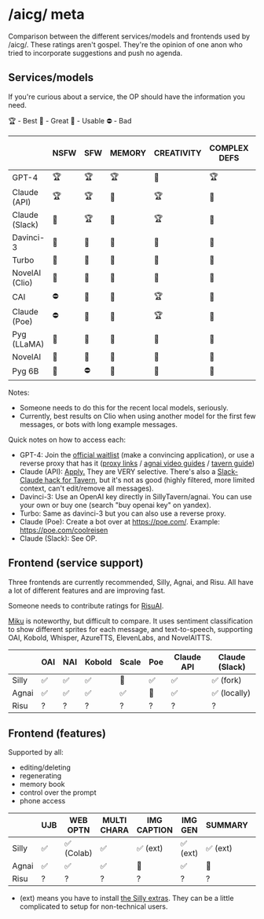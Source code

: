 # /aicg/ meta

Comparison between the different services/models and frontends used by /aicg/.
These ratings aren't gospel. They're the opinion of one anon who tried to incorporate suggestions and push no agenda.

## Services/models

If you're curious about a service, the OP should have the information you need.

🏆 - Best
🥈 - Great
🌱 - Usable
⛔ - Bad

|                | NSFW | SFW | MEMORY | CREATIVITY | COMPLEX DEFS | PRICE  | EASE OF USE
|----------------|------|-----|--------|------------|--------------|--------|------------
| GPT-4          | 🏆   | 🏆  | 🏆     | 🥈         | 🏆           | HIGH   | 🥈        |
| Claude (API)   | 🏆   | 🏆  | 🥈     | 🏆         | 🥈           | FREE   | 🥈        |
| Claude (Slack) | 🥈   | 🏆  | 🌱     | 🏆         | 🥈           | FREE   | 🌱        |
| Davinci-3      | 🥈   | 🥈  | 🥈     | 🥈         | 🥈           | MEDIUM | 🥈        |
| Turbo          | 🥈   | 🥈  | 🥈     | 🥈         | 🌱           | LOW    | 🥈        |
| NovelAI (Clio) | 🥈   | 🥈  | 🥈     | 🥈         | 🌱           | MEDIUM | 🥈        |
| CAI            | ⛔   | 🥈  | 🌱     | 🏆         | 🌱           | FREE   | 🏆        |
| Claude (Poe)   | ⛔   | 🥈  | 🌱     | 🏆         | 🌱           | FREE   | 🏆        |
| Pyg (LLaMA)    | 🥈   | 🥈  | 🌱     | 🌱         | 🌱           | FREE   | 🌱        |
| NovelAI        | 🌱   | 🌱  | 🌱     | 🌱         | 🌱           | MEDIUM | 🥈        |
| Pyg 6B         | 🌱   | ⛔  | 🌱     | 🌱         | 🌱           | FREE   | 🥈        |

Notes:
- Someone needs to do this for the recent local models, seriously.
- Currently, best results on Clio when using another model for the first few messages, or bots with long example messages.

Quick notes on how to access each:
- GPT-4: Join the [official waitlist](https://openai.com/waitlist/gpt-4-api) (make a convincing application), or use a reverse proxy that has it ([proxy links](https://alwaysfindtheway.github.io) / [agnai video guides](https://rentry.org/agnai_guides) / [tavern guide](https://rentry.org/Tavern4Retards))
- Claude (API): [Apply.](https://www.anthropic.com/earlyaccess) They are VERY selective. There's also a [Slack-Claude hack for Tavern](https://github.com/AmmoniaM/Spermack), but it's not as good (highly filtered, more limited context, can't edit/remove all messages).
- Davinci-3: Use an OpenAI key directly in SillyTavern/agnai. You can use your own or buy one (search "buy openai key" on yandex).
- Turbo: Same as davinci-3 but you can also use a reverse proxy.
- Claude (Poe): Create a bot over at https://poe.com/. Example: https://poe.com/coolreisen
- Claude (Slack): See OP.

## Frontend (service support)

Three frontends are currently recommended, Silly, Agnai, and Risu. All have a lot of different features and are improving fast.

Someone needs to contribute ratings for [RisuAI](https://risu.pages.dev).

[Miku](https://docs.miku.gg) is noteworthy, but difficult to compare. It uses sentiment classification to show different sprites for each message, and text-to-speech, supporting OAI, Kobold, Whisper, AzureTTS, ElevenLabs, and NovelAITTS.

|       | OAI | NAI | Kobold | Scale | Poe | Claude API | Claude (Slack) |
|-------|-----|-----|--------|-------|-----|------------|----------------|
| Silly | ✅  | ✅  | ✅     | 🚫    | ✅  | ✅         | ✅ (fork)      |
| Agnai | ✅  | ✅  | ✅     | ✅    | 🚫  | ✅         | ✅ (locally)   |
| Risu  | ?  | ?  | ?     | ?    | ?  | ?         | ?   |

## Frontend (features)

Supported by all:
- editing/deleting
- regenerating
- memory book
- control over the prompt
- phone access

|         |UJB | WEB OPTN  | MULTI CHARA |  IMG CAPTION | IMG GEN | SUMMARY | MULTI-USER | SCREENSHOT | TTS (11labs)| EMOTION PACKS | EMBEDDINGS |
|---------|--- |-----------|-------------|-------------|---------|---------|------------|------------|-------------|---------------|------------|
| Silly   |✅ | ✅ (Colab) | ✅          | ✅ (ext)    | ✅ (ext)| ✅ (ext)|  🚫        | 🚫         |✅           |✅ (ext)       |✅          |
| Agnai   |✅ | ✅         | ✅          | 🚫          | ✅      | 🚫      |  ✅        | ✅         |✅           |🚫             |✅          |
| Risu   |? | ?         | ?          |  ?          | ?      | ?      |  ?        | ?         | ?           | ?             | ?          |

- (ext) means you have to install [the Silly extras](https://github.com/Cohee1207/SillyTavern-extras#modules). They can be a little complicated to setup for non-technical users.